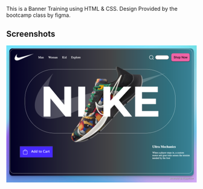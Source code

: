 This is a Banner Training using HTML & CSS. Design Provided by the bootcamp class by figma.

## Screenshots

![Nike Page](/image/OCBNIKEPAGE.png "Nike Page")
